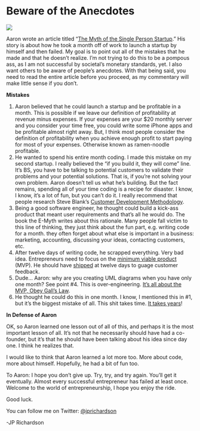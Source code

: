 <!--
id: 703440900
link: http://techneur.com/post/703440900/beware-anecdotes
slug: beware-anecdotes
date: Wed Jun 16 2010 00:04:00 GMT-0500 (CDT)
publish: 2010-06-016
tags: 
-->


Beware of the Anecdotes
=======================

![](http://media.tumblr.com/tumblr_l43ce0EDJ71qzbc4f.jpg)

Aaron wrote an article titled “[The Myth of the Single Person
Startup](http://www.aaronstannard.com/post/2010/06/12/The-Myth-of-the-Single-Person-Startup.aspx).”
His story is about how he took a month off of work to launch a startup
by himself and then failed. My goal is to point out all of the mistakes
that he made and that he doesn’t realize. I’m not trying to do this to
be a pompous ass, as I am not successful by societal’s monetary
standards, yet. I also want others to be aware of people’s anecdotes.
With that being said, you need to read the entire article before you
proceed, as my commentary will make little sense if you don’t.

**Mistakes**

1.  Aaron believed that he could launch a startup and be profitable in a
    month. This is possible if we leave our definition of profitability
    at revenue minus expenses. If your expenses are your \$20 monthly
    server and you consider your time free, you could write some iPhone
    apps and be profitable almost right away. But, I think most people
    consider the definition of profitability when you achieve enough
    profit to start paying for most of your expenses. Otherwise known as
    ramen-noodle profitable.
2.  He wanted to spend his entire month coding. I made this mistake on
    my second startup. I really believed the “if you build it, they will
    come” line. It’s BS, you have to be talking to potential customers
    to validate their problems and your potential solutions. That is, if
    you’re not solving your own problem. Aaron doesn’t tell us what he’s
    building. But the fact remains, spending all of your time coding is
    a recipe for disaster. I know, I know, it’s a lot of fun, but you
    can’t do it. I really recommend that people research Steve Blank’s
    [Customer Development
    Methodology](http://www.slideshare.net/venturehacks/customer-development-methodology-presentation). 
3.  Being a good software engineer, he thought could build a kick-ass
    product that meant user requirements and that’s all he would do. The
    book the E-Myth writes about this rationale. Many people fall victim
    to this line of thinking, they just think about the fun part, e.g.
    writing code for a month. they often forget about what else is
    important in a business: marketing, accounting, discussing your
    ideas, contacting customers, etc.
4.  After twelve days of writing code, he scrapped everything. Very bad
    idea. Entrepreneurs need to focus on the [minimum viable
    product](http://www.startuplessonslearned.com/2009/08/minimum-viable-product-guide.html)
    (MVP). He should have
    [shipped](http://sethgodin.typepad.com/seths_blog/2010/06/fear-of-shipping.html)
    at twelve days to guage customer feedback.
5.  Dude… Aaron: why are you creating UML diagrams when you have only
    one month? See point \#4. This is over-engineering. [It’s all about
    the MVP, Obey Gall’s
    Law](http://techneur.com/post/656259481/mvp-galls-law).
6.  He thought he could do this in one month. I know, I mentioned this
    in \#1, but it’s the biggest mistake of all. This shit takes time.
    [It takes
    years](http://techneur.com/post/636853872/patience-success-takes-years)!

**In Defense of Aaron**

OK, so Aaron learned one lesson out of all of this, and perhaps it is
the most important lesson of all. It’s not that he necessarily should
have had a co-founder, but it’s that he should have been talking about
his idea since day one. I think he realizes that.

I would like to think that Aaron learned a lot more too. More about
code, more about himself. Hopefully, he had a bit of fun too.

To Aaron: I hope you don’t give up. Try, try, and try again. You’ll get
it eventually. Almost every successful entrepreneur has failed at least
once. Welcome to the world of entrepreneurship, I hope you enjoy the
ride.

Good luck.

You can follow me on Twitter:
[@jprichardson](http://twitter.com/jprichardson)

-JP Richardson

